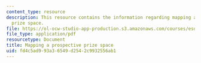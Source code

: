 ```yaml
---
content_type: resource
description: This resource contains the information regarding mapping a prospective
  prize space.
file: https://ol-ocw-studio-app-production.s3.amazonaws.com/courses/esd-172j-x-prize-workshop-grand-challenges-in-energy-fall-2009/fd4c5ad993a36549d2542c9932556ab1_MITESD_172JF09_Lec10.pdf
file_type: application/pdf
resourcetype: Document
title: Mapping a prospective prize space
uid: fd4c5ad9-93a3-6549-d254-2c9932556ab1
---
```

